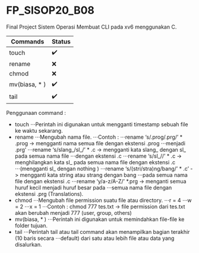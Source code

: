 # FP_SISOP20_B08
Final Project Sistem Operasi
Membuat CLI pada xv6 menggunakan C.

| Commands      | Status        |
| ------------- |-------------- |
| touch         | :heavy_check_mark: |
| rename        | :x:               | 
| chmod         | :x:               |
| mv(biasa, * ) | :heavy_check_mark: |
| tail          | :heavy_check_mark: |

Penggunaan command :
- touch
⋅⋅⋅Perintah ini digunakan untuk mengganti timestamp sebuah file ke waktu sekarang.
- rename
⋅⋅⋅Mengubah nama file.
⋅⋅⋅Contoh :
⋅⋅⋅rename ‘s/.prog/.prg/’ * .prog -> mengganti nama semua file dengan ekstensi .prog
⋅⋅⋅menjadi .prg’
⋅⋅⋅rename ‘s/slang_/sl_/’ * .c -> mengganti kata slang_ dengan sl_ pada semua nama file
⋅⋅⋅dengan ekstensi .c
⋅⋅⋅rename ‘s/sl_//’ * .c -> menghilangkan kata sl_ pada semua nama file dengan ekstensi .c
⋅⋅⋅(mengganti sl_ dengan nothing )
⋅⋅⋅rename ‘s/(stri/stra)ng/bang/’ * .c’ -> mengganti kata string atau strang dengan bang
⋅⋅⋅pada semua nama file dengan ekstensi .c
⋅⋅⋅rename ‘y/a-z/A-Z/’ *.prg -> menganti semua huruf kecil menjadi huruf besar pada
⋅⋅⋅semua nama file dengan ekstensi .prg (Translations).
- chmod
⋅⋅⋅Mengubah file permission suatu file atau directory.
⋅⋅⋅r = 4
⋅⋅⋅w = 2
⋅⋅⋅x = 1
⋅⋅⋅Contoh : chmod 777 tes.txt -> file permission dari tes.txt akan berubah menjadi 777 (user, group, others)
- mv(biasa, * )
⋅⋅⋅Perintah ini digunakan untuk memindahkan file-file ke folder tujuan.
- tail
⋅⋅⋅Perintah tail atau tail command akan menampilkan bagian terakhir (10 baris secara
⋅⋅⋅default) dari satu atau lebih file atau data yang disalurkan.
